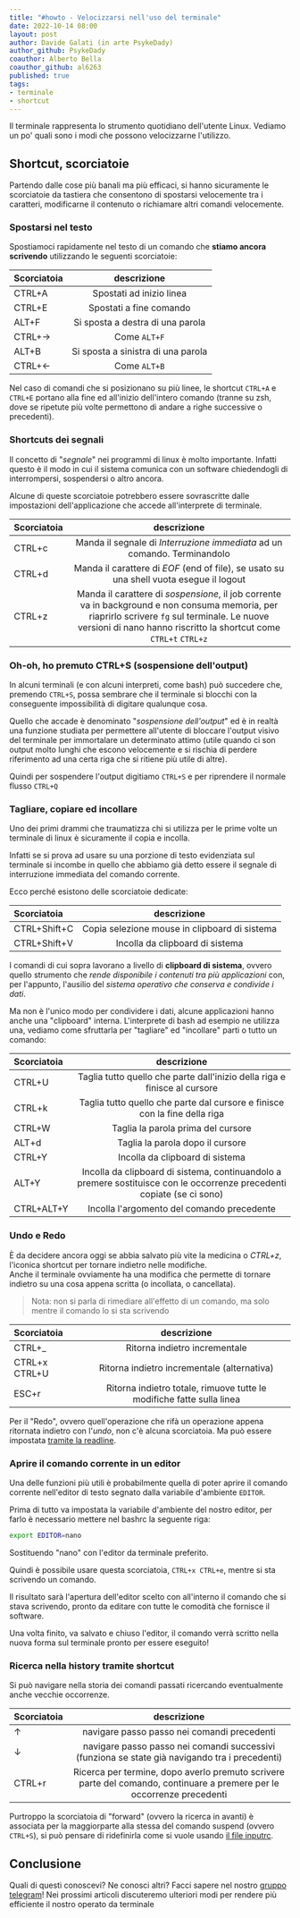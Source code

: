 ```yaml
---
title: "#howto - Velocizzarsi nell'uso del terminale" 
date: 2022-10-14 08:00
layout: post 
author: Davide Galati (in arte PsykeDady)
author_github: PsykeDady 
coauthor: Alberto Bella
coauthor_github: al6263
published: true
tags: 
- terminale
- shortcut
---
```


Il terminale rappresenta lo strumento quotidiano dell'utente Linux. Vediamo un po' quali sono i modi che possono velocizzarne l'utilizzo.  



## Shortcut, scorciatoie

Partendo dalle cose più banali ma più efficaci, si hanno sicuramente le scorciatoie da tastiera che consentono di spostarsi velocemente tra i caratteri, modificarne il contenuto o richiamare altri comandi velocemente.

### Spostarsi nel testo

Spostiamoci rapidamente nel testo di un comando che **stiamo ancora scrivendo** utilizzando le seguenti scorciatoie: 

| Scorciatoia 	| descrizione |
| :---- 		| :---: |
| CTRL+A 		| Spostati ad inizio linea |
| CTRL+E 		| Spostati a fine comando |
| ALT+F 		| Si sposta a destra di una parola |
| CTRL+&rarr; 	| Come `ALT+F` |
| ALT+B 		| Si sposta a sinistra di una parola |
| CTRL+&larr; 	| Come `ALT+B` |


Nel caso di comandi che si posizionano su più linee, le shortcut `CTRL+A` e `CTRL+E` portano alla fine ed all'inizio dell'intero comando (tranne su zsh, dove se ripetute più volte permettono di andare a righe successive o precedenti).

### Shortcuts dei segnali

Il concetto di "*segnale*" nei programmi di linux è molto importante. Infatti questo è il modo in cui il sistema comunica con un software chiedendogli di interrompersi, sospendersi o altro ancora.

Alcune di queste scorciatoie potrebbero essere sovrascritte dalle impostazioni dell'applicazione che accede all'interprete di terminale. 


| Scorciatoia 	| descrizione |
| :---- 		| :---: |
| CTRL+c 	| Manda il segnale di *Interruzione immediata* ad un comando. Terminandolo |
| CTRL+d 	| Manda il carattere di *EOF* (end of file), se usato su una shell vuota esegue il logout |
| CTRL+z 	| Manda il carattere di *sospensione*, il job corrente va in background e non consuma memoria, per riaprirlo scrivere `fg` sul terminale. Le nuove versioni di nano hanno riscritto la shortcut come `CTRL+t` `CTRL+z` |


### Oh-oh, ho premuto CTRL+S (sospensione dell'output)

In alcuni terminali (e con alcuni interpreti, come bash)
 può succedere che, premendo `CTRL+S`, possa sembrare che il terminale si blocchi con la conseguente impossibilità di digitare qualunque cosa. 

Quello che accade è denominato "*sospensione dell'output*" ed è in realtà una funzione studiata per permettere all'utente di bloccare l'output visivo del terminale per immortalare un determinato attimo (utile quando ci son output molto lunghi che escono velocemente e si rischia di perdere riferimento ad una certa riga che si ritiene più utile di altre).

Quindi per sospendere l'output digitiamo `CTRL+S` e per riprendere il normale flusso `CTRL+Q`

### Tagliare, copiare ed incollare 

Uno dei primi drammi che traumatizza chi si utilizza per le prime volte un terminale di linux è sicuramente il copia e incolla.  

Infatti se si prova ad usare su una porzione di testo evidenziata sul terminale si incombe in quello che abbiamo già detto essere il segnale di interruzione immediata del comando corrente.  

Ecco perché esistono delle scorciatoie dedicate:

| Scorciatoia 	| descrizione 									|
| :---- 		| :---: 										|
| CTRL+Shift+C 	| Copia selezione mouse in clipboard di sistema	| 
| CTRL+Shift+V 	| Incolla da clipboard di sistema 				|

I comandi di cui sopra lavorano a livello di **clipboard di sistema**, ovvero quello strumento che *rende disponibile i contenuti tra più applicazioni* con, per l'appunto, l'ausilio del *sistema operativo che conserva e condivide i dati*. 

Ma non è l'unico modo per condividere i dati, alcune applicazioni hanno anche una "clipboard" interna. L'interprete di bash ad esempio ne utilizza una, vediamo come sfruttarla per "tagliare" ed "incollare" parti o tutto un comando: 

| Scorciatoia 	| descrizione 									|
| :---- 		| :---: 										|
| CTRL+U	 	| Taglia tutto quello che parte dall'inizio della riga e finisce al cursore |
| CTRL+k	 	| Taglia tutto quello che parte dal cursore e finisce con la fine della riga |
| CTRL+W	 	| Taglia la parola prima del cursore |
| ALT+d 	| Taglia la parola dopo il cursore	| 
| CTRL+Y 	| Incolla da clipboard di sistema 	| 
| ALT+Y 	| Incolla da clipboard di sistema, continuandolo a premere sostituisce con le occorrenze precedenti copiate (se ci sono)	| 
| CTRL+ALT+Y 	| Incolla l'argomento del comando precedente	| 

### Undo e Redo 

È da decidere ancora oggi se abbia salvato più vite la medicina o *CTRL+z*, l'iconica shortcut per tornare indietro nelle modifiche.   
Anche il terminale ovviamente ha una modifica che permette di tornare indietro su una cosa appena scritta (o incollata, o cancellata). 

> Nota: non si parla di rimediare all'effetto di un comando, ma solo mentre il comando lo si sta scrivendo 

| Scorciatoia 	| descrizione 									|
| :---- 		| :---: 										|
| CTRL+_	 	| Ritorna indietro incrementale |
| CTRL+x CTRL+U	| Ritorna indietro incrementale (alternativa) |
| ESC+r	 		| Ritorna indietro totale, rimuove tutte le modifiche fatte sulla linea |

Per il "Redo", ovvero quell'operazione che rifà un operazione appena ritornata indietro con l'*undo*, non c'è alcuna scorciatoia. Ma può essere impostata [tramite la readline](https://linuxhub.it/articles/howto-inputrc/).  

### Aprire il comando corrente in un editor

Una delle funzioni più utili è probabilmente quella di poter aprire il comando corrente nell'editor di testo segnato dalla variabile d'ambiente `EDITOR`.


Prima di tutto va impostata la variabile d'ambiente del nostro editor, per farlo è necessario mettere nel bashrc la seguente riga: 

```bash
export EDITOR=nano
```

Sostituendo "nano" con l'editor da terminale preferito.

Quindi è possibile usare questa scorciatoia, `CTRL+x CTRL+e`, mentre si sta scrivendo un comando. 

Il risultato sarà l'apertura dell'editor scelto con all'interno il comando che si stava scrivendo, pronto da editare con tutte le comodità che fornisce il software.

Una volta finito, va salvato e chiuso l'editor, il comando verrà scritto nella nuova forma sul terminale pronto per essere eseguito! 

### Ricerca nella history tramite shortcut

Si può navigare nella storia dei comandi passati ricercando eventualmente anche vecchie occorrenze.  

| Scorciatoia 	| descrizione 									|
| :---- 		| :---: 										|
| &uarr;	 	| navigare passo passo nei comandi precedenti |
| &darr;		| navigare passo passo nei comandi successivi (funziona se state già navigando tra i precedenti) |
| CTRL+r 		| Ricerca per termine, dopo averlo premuto scrivere parte del comando, continuare a premere per le occorrenze precedenti |

Purtroppo la scorciatoia di "forward" (ovvero la ricerca in avanti) è associata per la maggiorparte alla stessa del comando suspend (ovvero `CTRL+S`), si può pensare di ridefinirla come si vuole usando [il file inputrc](https://linuxhub.it/articles/howto-inputrc/).


## Conclusione
Quali di questi conoscevi? Ne conosci altri? Facci sapere nel nostro [gruppo telegram](https://t.me/linuxpeople)! Nei prossimi articoli discuteremo ulteriori modi per rendere più efficiente il nostro operato da terminale
